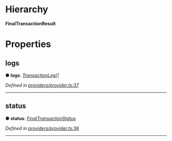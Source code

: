 

# Hierarchy

**FinalTransactionResult**

# Properties

<a id="logs"></a>

##  logs

**● logs**: *[TransactionLog](_providers_provider_.transactionlog.md)[]*

*Defined in [providers/provider.ts:37](https://github.com/nearprotocol/nearlib/blob/01b260c/src.ts/providers/provider.ts#L37)*

___
<a id="status"></a>

##  status

**● status**: *[FinalTransactionStatus](../enums/_providers_provider_.finaltransactionstatus.md)*

*Defined in [providers/provider.ts:36](https://github.com/nearprotocol/nearlib/blob/01b260c/src.ts/providers/provider.ts#L36)*

___

